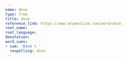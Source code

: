 ```yaml
---
name: dove
type: free
title: dove
reference_link: https://www.etymonline.com/word/dove
root_name: 
root_language: 
denotation: 
word_sums:
- sum: 'Dove + '
  respelling: dove
---
```


